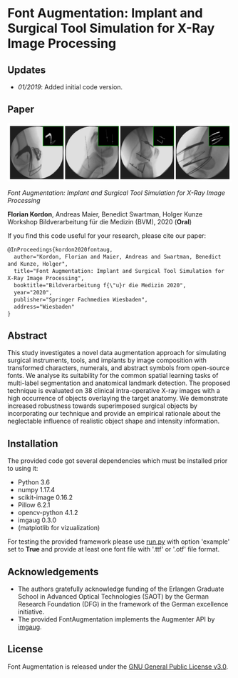 # Font Augmentation: Implant and Surgical Tool Simulation for X-Ray Image Processing

## Updates
- *01/2019*: Added initial code version. 

## Paper
![](images/sample.jpg)

_Font Augmentation: Implant and Surgical Tool Simulation for X-Ray Image Processing_

**Florian Kordon**,  Andreas Maier, Benedict Swartman, Holger Kunze
  Workshop Bildverarbeitung für die Medizin (BVM), 2020 (**Oral**)

If you find this code useful for your research, please cite our paper:

```
@InProceedings{kordon2020fontaug,
  author="Kordon, Florian and Maier, Andreas and Swartman, Benedict and Kunze, Holger",
  title="Font Augmentation: Implant and Surgical Tool Simulation for X-Ray Image Processing",
  booktitle="Bildverarbeitung f{\"u}r die Medizin 2020",
  year="2020",
  publisher="Springer Fachmedien Wiesbaden",
  address="Wiesbaden"
}
```

## Abstract
This study investigates a novel data augmentation approach for simulating surgical instruments, tools, and implants by image composition with transformed characters, numerals, and abstract symbols from open-source fonts. We analyse its suitability for the common spatial learning tasks of multi-label segmentation and anatomical landmark detection. The proposed technique is evaluated on 38 clinical intra-operative X-ray images with a high occurrence of objects overlaying the target anatomy. We demonstrate increased robustness towards superimposed surgical objects by incorporating our technique and provide an empirical rationale about the neglectable influence of realistic object shape and intensity information.

## Installation
The provided code got several dependencies which must be installed prior to using it:

* Python 3.6
* numpy 1.17.4
* scikit-image 0.16.2
* Pillow 6.2.1
* opencv-python 4.1.2
* imgaug 0.3.0
* (matplotlib for vizualization)

For testing the provided framework please use [run.py](run.py) with option 'example' set to **True** and provide at least one font file with '.ttf' or '.otf' file format.

## Acknowledgements
- The authors gratefully acknowledge funding of the Erlangen Graduate School in Advanced Optical Technologies (SAOT) by the German Research Foundation (DFG) in the framework of the German excellence initiative.
- The provided FontAugmentation implements the Augmenter API by [imgaug](https://github.com/aleju/imgaug).


## License
Font Augmentation is released under the [GNU General Public License v3.0](./LICENSE).
